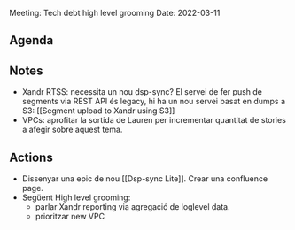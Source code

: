 Meeting: Tech debt high level grooming
Date: 2022-03-11

## Agenda

## Notes
- Xandr RTSS: necessita un nou dsp-sync?
  El servei de fer push de segments via REST API és legacy, hi ha un nou servei basat en dumps a S3: [[Segment upload to Xandr using S3]]
- VPCs: aprofitar la sortida de Lauren per incrementar quantitat de stories a afegir sobre aquest tema.

## Actions

- Dissenyar una epic de nou [[Dsp-sync Lite]]. Crear una confluence page.
- Següent High level grooming:
    -  parlar Xandr reporting via agregació de loglevel data.
    -  prioritzar new VPC